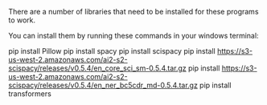 There are a number of libraries that need to be installed for these programs to work. 

You can install them by running these commands in your windows terminal:

pip install Pillow
pip install spacy
pip install scispacy 
pip install https://s3-us-west-2.amazonaws.com/ai2-s2-scispacy/releases/v0.5.4/en_core_sci_sm-0.5.4.tar.gz
pip install https://s3-us-west-2.amazonaws.com/ai2-s2-scispacy/releases/v0.5.4/en_ner_bc5cdr_md-0.5.4.tar.gz
pip install transformers
